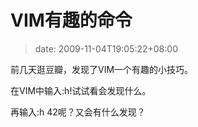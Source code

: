 # VIM有趣的命令
>date: 2009-11-04T19:05:22+08:00


前几天逛豆瓣，发现了VIM一个有趣的小技巧。


在VIM中输入:h!试试看会发现什么。


再输入:h 42呢？又会有什么发现？



